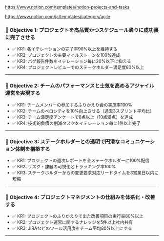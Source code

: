 https://www.notion.com/templates/notion-projects-and-tasks

https://www.notion.com/ja/templates/category/agile


### 🎯 **Objective 1: プロジェクトを高品質かつスケジュール通りに成功裏に完了させる**

- ✅ KR1: 各イテレーションの完了率90%以上を維持する  
- ✅ KR2: プロジェクトの主要マイルストーンを100%達成  
- ✅ KR3: バグ報告件数をイテレーション毎に20%以下に抑える  
- ✅ KR4: プロジェクトレビューでのステークホルダー満足度80%以上

---

### 🎯 **Objective 2: チームのパフォーマンスと士気を高めるアジャイル運営を実現する**

- ✅ KR1: チームメンバーの参加するふりかえり会の実施率100%  
- ✅ KR2: チームのベロシティを10%向上させる（過去3スプリント平均比）  
- ✅ KR3: チーム満足度アンケートで8点以上（10点満点）を達成  
- ✅ KR4: 技術的負債の削減タスクをイテレーション毎に1件以上完了  

---

### 🎯 **Objective 3: ステークホルダーとの透明で円滑なコミュニケーション体制を構築する**

- ✅ KR1: プロジェクトの週次レポートを全ステークホルダーに100%配信  
- ✅ KR2: リスク・課題の可視化とトラッキング率100%  
- ✅ KR3: ステークホルダーからの変更要求対応リードタイムを3営業日以内に短縮  

---

### 🎯 **Objective 4: プロジェクトマネジメントの仕組みを体系化・改善する**

- ✅ KR1: プロジェクトのふりかえりで出た改善項目の実行率80%以上  
- ✅ KR2: プロジェクト運営に関するナレッジを5件以上社内共有  
- ✅ KR3: JIRAなどのツール活用度をチーム平均80%以上にする  

---
